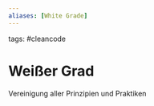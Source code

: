 ```yaml
---
aliases: [White Grade]
---
```

tags: #cleancode 

# Weißer Grad
Vereinigung aller Prinzipien und Praktiken